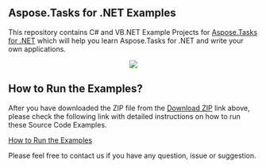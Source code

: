 
## Aspose.Tasks for .NET Examples

This repository contains C# and VB.NET Example Projects for [Aspose.Tasks for .NET](http://www.aspose.com/products/tasks/net) which will help you learn Aspose.Tasks for .NET and write your own applications.


<p align="center">
  <a title="Download Examples ZIP" href="https://github.com/asposetasks/Aspose_Tasks_NET/archive/master.zip">
	<img src="https://raw.github.com/AsposeExamples/java-examples-dashboard/master/images/downloadZip-Button-Large.png" />
  </a>
</p>

## How to Run the Examples?

After you have downloaded the ZIP file from the [Download ZIP](https://github.com/asposetasks/Aspose_Tasks_NET/archive/master.zip) link above, please check the following link with detailed instructions on how to run these Source Code Examples.

[How to Run the Examples](https://docs.aspose.com/display/tasksnet/How+to+Run+the+Examples)

Please feel free to contact us if you have any question, issue or suggestion.



